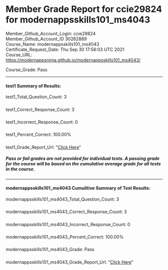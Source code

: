 # Member Grade Report for ccie29824 for modernappsskills101_ms4043  
   
Member_Github_Account_Login: ccie29824  
Member_Github_Account_ID 30262889  
Course_Name: modernappsskills101_ms4043  
Certificate_Request_Date: Thu Sep 30 17:58:03 UTC 2021  
Course_URL: https://modernappsninja.github.io/modernappsskills101_ms4043/  
   
Course_Grade: Pass
   
---  
#### test1 Summary of Results:  
test1_Total_Question_Count: 3
#####  
test1_Correct_Response_Count: 3
#####  
test1_Incorrect_Response_Count: 0
#####  
test1_Percent_Correct: 100.00%
#####  
test1_Grade_Report_Url: "[Click Here](https://github.com/modernappsninjas/ccie29824/blob/main/static/userdata/courses/modernappsskills101_ms4043/grade_report.pr219.test1.md)"
##### Pass or fail grades are not provided for individual tests. A passing grade for the course will be based on the cumulative average grade for all tests in the course.  
#####  
---  
#### modernappsskills101_ms4043 Cumulitive Summary of Test Results:  
modernappsskills101_ms4043_Total_Question_Count: 3  
#####  
modernappsskills101_ms4043_Correct_Response_Count: 3  
#####  
modernappsskills101_ms4043_Incorrect_Response_Count: 0 
#####  
modernappsskills101_ms4043_Percent_Correct: 100.00%  
#####  
modernappsskills101_ms4043_Grade: Pass  
#####  
modernappsskills101_ms4043_Grade_Report_Url: "[Click Here](https://github.com/modernappsninjas/ccie29824/blob/main/static/userdata/courses/modernappsskills101_ms4043/grade_report.pr220.modernappsskills101_ms4043.md)"
#####  
